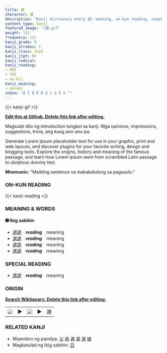 ```yaml
---
title: 選
character: 選
description: "Kanji dictionary entry 選: meaning, on-kun reading, compounds, origin, related kanji"
content_type: kanji
featured_image: "/選.gif"
weight: 111
frequency: 111
kanji_grade: 9
kanji_strokes: 1
kanji_class: Jōyō
kanji_jlpt: N1
kanji_radical: 
kanji_reading: 
- DAI
- TAI
- oo-kii
kanji_meaning:
- malaki
chōon: "Ā Ī Ū Ē Ō ā ī ū ē ō ’"
---
```

[//]: # (Don't edit the line below. Kanji animated GIF code is automatically generated.)
{{< kanji-gif >}}

[//]: # (Edit below this line.)

**[Edit this at Github. Delete this link after editing.](https://github.com/tim0g/tim/tree/main/content/kanji/選/index.md)**

Magsulat dito ng introduction tungkol sa kanji. Mga opinions, impressions, suggestions, trivia, ang kung ano-ano pa.

Generate Lorem Ipsum placeholder text for use in your graphic, print and web layouts, and discover plugins for your favorite writing, design and blogging tools. Explore the origins, history and meaning of the famous passage, and learn how Lorem Ipsum went from scrambled Latin passage to ubiqitous dummy text.
 
**Mnemonic:** "Maikling sentence na makakatulong sa pagsaulo."

### ON-KUN READING

[//]: # (Don't edit the line below. ON-KUN READING code is automatically generated.)
{{< kanji-reading >}}

### MEANING & WORDS

#### ➊ **Ibig sabihin**
  - [選](../選)[選](../選)　***reading***　meaning
  - [選](../選)[選](../選)　***reading***　meaning
  - [選](../選)[選](../選)　***reading***　meaning
  - [選](../選)[選](../選)　***reading***　meaning

### SPECIAL READING
  - [選](../選)[選](../選)　***reading***　meaning

### ORIGIN

**[Search Wiktionary. Delete this link after editing.](https://wiktionary.org/wiki/選)**
<table class="kanji-table"><tr><td>
<img src="60px-選-bronze.svg.png">
</td><td>▶</td><td>
<img src="60px-選-oracle.svg.png">
</td><td>▶</td>
<td class="kanji-origin">選</td>
</tr></table>

### RELATED KANJI
- Miyembro ng pamilya: [父](../父) [母](../母) [選](../選) [弟](../弟) [選](../選) [娘](../娘)
- Magkatulad ng ibig sabihin: [日](../日)
